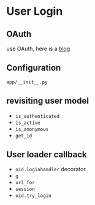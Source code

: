 # User Login

## OAuth

use OAuth, here is a [blog](http://blog.miguelgrinberg.com/post/oauth-authentication-with-flask)

## Configuration

`app/__init__.py`

## revisiting user model

- `is_authenticated`
- `is_active`
- `is_anonymous`
- `get_id`

## User loader callback

- `oid.loginhandler` decorator
- `g`
- `url_for`
- `session`
- `oid.try_login`
